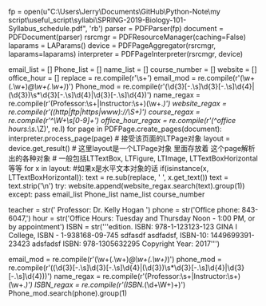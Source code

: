 fp = open(u"C:\\Users\\Jerry\\Documents\\GitHub\\Python-Note\\my script\\useful_script\\syllabi\\SPRING-2019-Biology-101-Syllabus_schedule.pdf", 'rb')
parser = PDFParser(fp)
document = PDFDocument(parser)
rsrcmgr = PDFResourceManager(caching=False)
laparams = LAParams()
device = PDFPageAggregator(rsrcmgr, laparams=laparams)
interpreter = PDFPageInterpreter(rsrcmgr, device)

email_list = []
Phone_list = []
name_list = []
course_number = []
website = []
office_hour = []
replace = re.compile(r'\s+')
email_mod = re.compile(r'(\w+(\.\w+)*@\w+(\.\w+)*)')
Phone_mod = re.compile(r'(\d{3}[-\.\s]\d{3}[-\.\s]\d{4}|\(\d{3}\)\s*\d{3}[-\.\s]\d{4}|\d{3}[-\.\s]\d{4})')
name_regax = re.compile(r'(Professor:\s+|Instructor:\s+)(\w+.*)')
website_regax = re.compile(r'((http|ftp|https|www)://\S+)')
course_regax = re.compile(r'^\W+\s[0-9]+')
office_hour_regax = re.compile(r'(^office hours:\s.*\Z)', re.I)
for page in PDFPage.create_pages(document):
    interpreter.process_page(page)
    # 接受该页面的LTPage对象
    layout = device.get_result()
    # 这里layout是一个LTPage对象 里面存放着 这个page解析出的各种对象
    # 一般包括LTTextBox, LTFigure, LTImage, LTTextBoxHorizontal 等等
    for x in layout:
        #如果x是水平文本对象的话
        if(isinstance(x, LTTextBoxHorizontal)):
            text = re.sub(replace, ' ', x.get_text())
            text = text.strip('\n')
            try:
                website.append(website_regax.search(text).group(1))
            except:
                pass
email_list
Phone_list
name_list
course_number



teacher = str(' Professor: Dr. Kelly Hogan ')
phone = str('Office phone: 843-6047,')
hour = str('Office Hours: Tuesday and Thursday Noon - 1:00 PM, or by appointment')
ISBN = str('''edition. ISBN: 978-1-123123-123 GINA I
           College, ISBN - 1-938168-09-745 sdfasdf
           asdfadsf, ISBN-10: 1449699391-23423 adsfadsf
           ISBN: 978-1305632295 Copyright Year: 2017''')

email_mod = re.compile(r'(\w+(\.\w+)*@\w+(\.\w+)*)')
phone_mod = re.compile(r'((\d{3}[-\.\s]\d{3}[-\.\s]\d{4}|\(\d{3}\)\s*\d{3}[-\.\s]\d{4}|\d{3}[-\.\s]\d{4}))')
name_regax = re.compile(r'(Professor:\s+|Instructor:\s+)(\w+.*)')
ISBN_regax = re.compile(r'(ISBN.*(\d+\W+)+)')
Phone_mod.search(phone).group(1)
